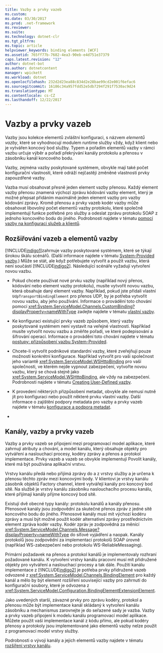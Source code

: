 ```yaml
---
title: Vazby a prvky vazeb
ms.custom: 
ms.date: 03/30/2017
ms.prod: .net-framework
ms.reviewer: 
ms.suite: 
ms.technology: dotnet-clr
ms.tgt_pltfrm: 
ms.topic: article
helpviewer_keywords: binding elements [WCF]
ms.assetid: 765ff77b-7682-4ea3-90eb-e4d751e37379
caps.latest.revision: "12"
author: dotnet-bot
ms.author: dotnetcontent
manager: wpickett
ms.workload: dotnet
ms.openlocfilehash: 232d2d23ea88c834d2e28bae99cd2e001f6efac6
ms.sourcegitcommit: 16186c34a957fdd52e5db7294f291f7530ac9d24
ms.translationtype: MT
ms.contentlocale: cs-CZ
ms.lasthandoff: 12/22/2017
---
```

# <a name="bindings-and-binding-elements"></a>Vazby a prvky vazeb
Vazby jsou kolekce elementů zvláštní konfiguraci, s názvem *elementů vazby*, které se vyhodnocují modulem runtime služby vždy, když klient nebo je vytvářen koncový bod služby. Typem a pořadím elementů vazby v rámci vazbu určuje výběr a pořadí překrývání kanály protokolu a přenosu v zásobníku kanál koncového bodu.  
  
 Vazby, zejména vazby poskytované systémem, obvykle mají také počet konfigurační vlastnosti, které odráží nejčastěji změněné vlastnosti prvky zapouzdřené vazby.  
  
 Vazba musí obsahovat přesně jeden element vazby přenosu. Každý element vazby přenosu znamená výchozí zprávu kódování vazby element, který je možné přepsat přidáním maximálně jeden element vazby pro vazby kódování zprávy. Kromě přenosu a prvky vazeb kodér vazby může obsahovat libovolný počet elementů vazby protokolu, které společně implementují funkce potřebné pro služby a odeslat zprávu protokolu SOAP z jednoho koncového bodu do jiného. Podrobnosti najdete v tématu [pomocí vazby na konfiguraci služeb a klientů](../../../../docs/framework/wcf/using-bindings-to-configure-services-and-clients.md).  
  
## <a name="extending-bindings-and-binding-elements"></a>Rozšiřování vazeb a elementů vazby  
 [!INCLUDE[indigo1](../../../../includes/indigo1-md.md)]zahrnuje vazby poskytované systémem, které se týkají širokou škálu scénářů. (Další informace najdete v tématu [System-Provided vazby](../../../../docs/framework/wcf/system-provided-bindings.md).) Může se stát, ale když potřebujete vytvořit a použít vazbu, která není součástí [!INCLUDE[indigo2](../../../../includes/indigo2-md.md)]. Následující scénáře vyžadují vytvoření novou vazbu.  
  
-   Pokud chcete používat nové prvku vazby (například nový přenos, kódování nebo element vazby protokolu), musíte vytvořit novou vazbu, která obsahuje daný element vazby. Například, pokud jste přidali vlastní `UdpTransportBindingElement` pro přenos UDP, by je potřeba vytvořit novou vazbu, aby jeho používání. Informace o provádění toto chování pomocí <xref:System.ServiceModel.Channels.CustomBinding?displayProperty=nameWithType> zadejte najdete v tématu [vlastní vazby](../../../../docs/framework/wcf/extending/custom-bindings.md).  
  
-   Ke konfiguraci existující prvky vazeb způsobem, který vazby poskytované systémem není vystavit na veřejné vlastnosti. Například musíte vytvořit novou vazbu a změňte pořadí, ve které podepisování a šifrování operací. Informace o provádění toto chování najdete v tématu [postupy: přizpůsobení vazbu System-Provided](../../../../docs/framework/wcf/extending/how-to-customize-a-system-provided-binding.md).  
  
-   Chcete-li vytvořit podnikové standardní vazby, které zveřejňují pouze možnosti konkrétní konfigurace. Například vytvořit pro vaši společnost jeho variantě <xref:System.ServiceModel.WSHttpBinding> pro vaší společnosti, ve kterém nejde vypnout zabezpečení, vytvořte novou vazbu, který se chová stejně jako <xref:System.ServiceModel.WSHttpBinding>, ale vždy na zabezpečení. Podrobnosti najdete v tématu [Creating User-Defined vazby](../../../../docs/framework/wcf/extending/creating-user-defined-bindings.md).  
  
-   K provedení některých přizpůsobení metadat, obvykle ale nemusí nutně jít pro konfiguraci nebo použít některé prvku vlastní vazby. Další informace o zajištění podpory metadata pro vazby a prvky vazeb najdete v tématu [konfigurace a podpora metadat](../../../../docs/framework/wcf/extending/configuration-and-metadata-support.md).  
  
-  
  
## <a name="channels-bindings-and-binding-elements"></a>Kanály, vazby a prvky vazeb  
 Vazby a prvky vazeb se připojení mezi programovací model aplikace, které zahrnují atributy a chování, a model kanálu, který obsahuje objekty pro vytváření a naslouchací procesy, kodéry zprávy a přenos a protokol implementace. Prvky vazeb a vazeb se obvykle implementují Povolit kanály, které má být používána aplikační vrstvu.  
  
 Vrstvy kanálu předá nebo přijímá zprávy do a z vrstvy služby a je určena k přenosu těchto zpráv mezi koncovými body. V klientovi je vrstvy kanálu zásobník objektů Factory channel, které vytvářejí kanály pro koncový bod sítě. Na službě je vrstvy kanálu zásobníku naslouchacího procesu kanálu, které přijímají kanály přijme koncový bod sítě.  
  
 Existují dvě obecné typy kanály: protokolu kanálů a kanály přenosu. Přenosové kanály jsou zodpovědní za skutečné přenos zpráv z jedné sítě koncového bodu do jiného. Přenosové kanály musí mít výchozí kodéru zprávy a musí být možné použít kodér alternativní zprávy prostřednictvím element zpráva kodér vazby. Kodér zpráv je zodpovědná za měnící <xref:System.ServiceModel.Channels.Message?displayProperty=nameWithType> do síťové vyjádření a naopak. Kanály protokolů jsou zodpovědní za implementaci protokolů SOAP úrovně (například WS-zabezpečení nebo protokolu WS-ReliableMessaging).  
  
 Primární požadavek na přenos a protokol kanálů je implementovaly rozhraní požadované kanálu. K vytvoření vrstvy kanálu pracovní musí mít přidružené objekty pro vytváření a naslouchací procesy a tak dále. Použití kanálu implementace z [!INCLUDE[indigo2](../../../../includes/indigo2-md.md)] je potřeba prvky přidružené vazeb odvozené z <xref:System.ServiceModel.Channels.BindingElement> pro každý kanál a mělo by být element rozšíření související vazby pro zahrnutí do konfigurační soubory, které je odvozena z <xref:System.ServiceModel.Configuration.BindingElementExtensionElement>.  
  
 Jako uvedených starší, závazné prvky pro zprávu kodéry, protokol a přenosu může být implementace kanál skládaný k vytvoření kanálu zásobníku a mechanismus zarovnejte je do seřazené sady je vazba. Vazby a prvky vazeb připojení k modelu kanálu programovací model aplikace. Můžete použít vaší implementace kanál z kódu přímo, ale pokud kodéry přenosy a protokoly jsou implementované jako elementů vazby nelze použít z programovací model vrstvy služby.  
  
 Podrobnosti o vývoji kanály a jejich elementů vazby najdete v tématu [rozšíření vrstvy kanálu](../../../../docs/framework/wcf/extending/extending-the-channel-layer.md).
